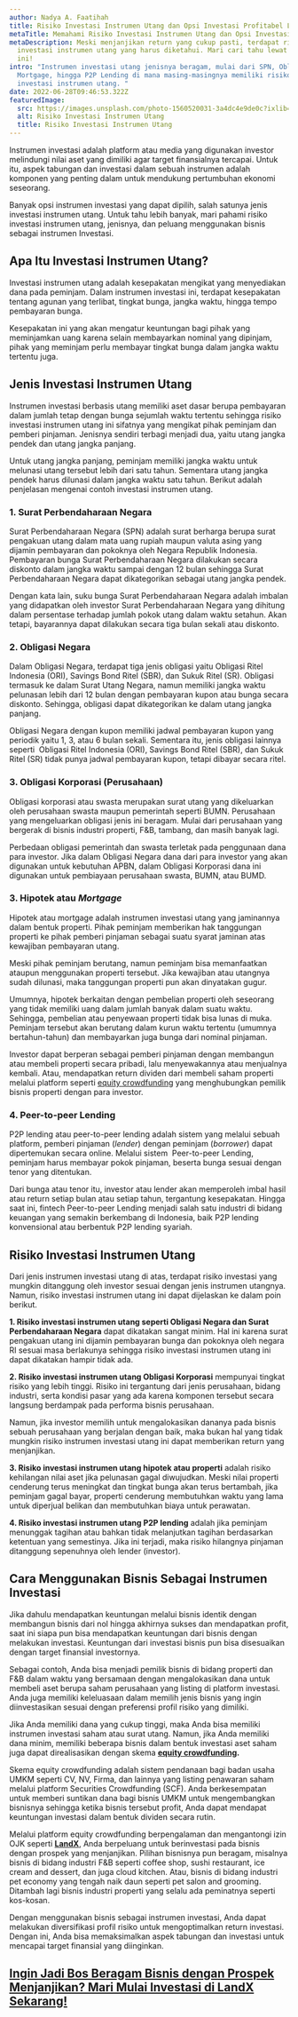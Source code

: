 ```yaml
---
author: Nadya A. Faatihah
title: Risiko Investasi Instrumen Utang dan Opsi Investasi Profitabel Lainnya
metaTitle: Memahami Risiko Investasi Instrumen Utang dan Opsi Investasi Lainnya
metaDescription: Meski menjanjikan return yang cukup pasti, terdapat risiko
  investasi instrumen utang yang harus diketahui. Mari cari tahu lewat artikel
  ini!
intro: "Instrumen investasi utang jenisnya beragam, mulai dari SPN, Obligasi,
  Mortgage, hingga P2P Lending di mana masing-masingnya memiliki risiko
  investasi instrumen utang. "
date: 2022-06-28T09:46:53.322Z
featuredImage:
  src: https://images.unsplash.com/photo-1560520031-3a4dc4e9de0c?ixlib=rb-1.2.1&ixid=MnwxMjA3fDB8MHxwaG90by1wYWdlfHx8fGVufDB8fHx8&auto=format&fit=crop&w=773&q=80
  alt: Risiko Investasi Instrumen Utang
  title: Risiko Investasi Instrumen Utang
---
```

<!--StartFragment-->

Instrumen investasi adalah platform atau media yang digunakan investor melindungi nilai aset yang dimiliki agar target finansialnya tercapai. Untuk itu, aspek tabungan dan investasi dalam sebuah instrumen adalah komponen yang penting dalam untuk mendukung pertumbuhan ekonomi seseorang. 



Banyak opsi instrumen investasi yang dapat dipilih, salah satunya jenis investasi instrumen utang. Untuk tahu lebih banyak, mari pahami risiko investasi instrumen utang, jenisnya, dan peluang menggunakan bisnis sebagai instrumen Investasi.



## Apa Itu Investasi Instrumen Utang?

Investasi instrumen utang adalah kesepakatan mengikat yang menyediakan dana pada peminjam. Dalam instrumen investasi ini, terdapat kesepakatan tentang agunan yang terlibat, tingkat bunga, jangka waktu, hingga tempo pembayaran bunga. 



Kesepakatan ini yang akan mengatur keuntungan bagi pihak yang meminjamkan uang karena selain membayarkan nominal yang dipinjam, pihak yang meminjam perlu membayar tingkat bunga dalam jangka waktu tertentu juga.

## Jenis Investasi Instrumen Utang

Instrumen investasi berbasis utang memiliki aset dasar berupa pembayaran dalam jumlah tetap dengan bunga sejumlah waktu tertentu sehingga risiko investasi instrumen utang ini sifatnya yang mengikat pihak peminjam dan pemberi pinjaman. Jenisnya sendiri terbagi menjadi dua, yaitu utang jangka pendek dan utang jangka panjang. 



Untuk utang jangka panjang, peminjam memiliki jangka waktu untuk melunasi utang tersebut lebih dari satu tahun. Sementara utang jangka pendek harus dilunasi dalam jangka waktu satu tahun. Berikut adalah penjelasan mengenai contoh investasi instrumen utang.

### 1. Surat Perbendaharaan Negara

Surat Perbendaharaan Negara (SPN) adalah surat berharga berupa surat pengakuan utang dalam mata uang rupiah maupun valuta asing yang dijamin pembayaran dan pokoknya oleh Negara Republik Indonesia. Pembayaran bunga Surat Perbendaharaan Negara dilakukan secara diskonto dalam jangka waktu sampai dengan 12 bulan sehingga Surat Perbendaharaan Negara dapat dikategorikan sebagai utang jangka pendek.



Dengan kata lain, suku bunga Surat Perbendaharaan Negara adalah imbalan yang didapatkan oleh investor Surat Perbendaharaan Negara yang dihitung dalam persentase terhadap jumlah pokok utang dalam waktu setahun. Akan tetapi, bayarannya dapat dilakukan secara tiga bulan sekali atau diskonto.

### 2. Obligasi Negara

Dalam Obligasi Negara, terdapat tiga jenis obligasi yaitu Obligasi Ritel Indonesia (ORI), Savings Bond Ritel (SBR), dan Sukuk Ritel (SR). Obligasi termasuk ke dalam Surat Utang Negara, namun memiliki jangka waktu pelunasan lebih dari 12 bulan dengan pembayaran kupon atau bunga secara diskonto. Sehingga, obligasi dapat dikategorikan ke dalam utang jangka panjang.



Obligasi Negara dengan kupon memiliki jadwal pembayaran kupon yang periodik yaitu 1, 3, atau 6 bulan sekali. Sementara itu, jenis obligasi lainnya seperti  Obligasi Ritel Indonesia (ORI), Savings Bond Ritel (SBR), dan Sukuk Ritel (SR) tidak punya jadwal pembayaran kupon, tetapi dibayar secara ritel. 

### 3. Obligasi Korporasi (Perusahaan)

Obligasi korporasi atau swasta merupakan surat utang yang dikeluarkan oleh perusahaan swasta maupun pemerintah seperti BUMN. Perusahaan yang mengeluarkan obligasi jenis ini beragam. Mulai dari perusahaan yang bergerak di bisnis industri properti, F&B, tambang, dan masih banyak lagi.



Perbedaan obligasi pemerintah dan swasta terletak pada penggunaan dana para investor. Jika dalam Obligasi Negara dana dari para investor yang akan digunakan untuk kebutuhan APBN, dalam Obligasi Korporasi dana ini digunakan untuk pembiayaan perusahaan swasta, BUMN, atau BUMD. 

### 3. Hipotek atau *Mortgage*

Hipotek atau mortgage adalah instrumen investasi utang yang jaminannya dalam bentuk properti. Pihak peminjam memberikan hak tanggungan properti ke pihak pemberi pinjaman sebagai suatu syarat jaminan atas kewajiban pembayaran utang. 



Meski pihak peminjam berutang, namun peminjam bisa memanfaatkan ataupun menggunakan properti tersebut. Jika kewajiban atau utangnya sudah dilunasi, maka tanggungan properti pun akan dinyatakan gugur.



Umumnya, hipotek berkaitan dengan pembelian properti oleh seseorang yang tidak memiliki uang dalam jumlah banyak dalam suatu waktu. Sehingga, pembelian atau penyewaan properti tidak bisa lunas di muka. Peminjam tersebut akan berutang dalam kurun waktu tertentu (umumnya bertahun-tahun) dan membayarkan juga bunga dari nominal pinjaman. 



Investor dapat berperan sebagai pemberi pinjaman dengan membangun atau membeli properti secara pribadi, lalu menyewakannya atau menjualnya kembali. Atau, mendapatkan return dividen dari membeli saham properti melalui platform seperti [equity crowdfunding](https://landx.id/) yang menghubungkan pemilik bisnis properti dengan para investor. 

### 4. Peer-to-peer Lending

P2P lending atau peer-to-peer lending adalah sistem yang melalui sebuah platform, pemberi pinjaman (*lender*) dengan peminjam (*borrower*) dapat dipertemukan secara online. Melalui sistem  Peer-to-peer Lending, peminjam harus membayar pokok pinjaman, beserta bunga sesuai dengan tenor yang ditentukan. 



Dari bunga atau tenor itu, investor atau lender akan memperoleh imbal hasil atau return setiap bulan atau setiap tahun, tergantung kesepakatan. Hingga saat ini, fintech Peer-to-peer Lending menjadi salah satu industri di bidang keuangan yang semakin berkembang di Indonesia, baik P2P lending konvensional atau berbentuk P2P lending syariah. 



## Risiko Investasi Instrumen Utang

Dari jenis instrumen investasi utang di atas, terdapat risiko investasi yang mungkin ditanggung oleh investor sesuai dengan jenis instrumen utangnya. Namun, risiko investasi instrumen utang ini dapat dijelaskan ke dalam poin berikut.

**1. Risiko investasi instrumen utang seperti Obligasi Negara dan Surat Perbendaharaan Negara** dapat dikatakan sangat minim. Hal ini karena surat pengakuan utang ini dijamin pembayaran bunga dan pokoknya oleh negara RI sesuai masa berlakunya sehingga risiko investasi instrumen utang ini dapat dikatakan hampir tidak ada.



**2. Risiko investasi instrumen utang Obligasi Korporasi** mempunyai tingkat risiko yang lebih tinggi. Risiko ini tergantung dari jenis perusahaan, bidang industri, serta kondisi pasar yang ada karena komponen tersebut secara langsung berdampak pada performa bisnis perusahaan.



Namun, jika investor memilih untuk mengalokasikan dananya pada bisnis sebuah perusahaan yang berjalan dengan baik, maka bukan hal yang tidak mungkin risiko instrumen investasi utang ini dapat memberikan return yang menjanjikan.



**3. Risiko investasi instrumen utang hipotek atau properti** adalah risiko kehilangan nilai aset jika pelunasan gagal diwujudkan. Meski nilai properti cenderung terus meningkat dan tingkat bunga akan terus bertambah, jika peminjam gagal bayar, properti cenderung membutuhkan waktu yang lama untuk diperjual belikan dan membutuhkan biaya untuk perawatan.



**4. Risiko investasi instrumen utang P2P lending** adalah jika peminjam menunggak tagihan atau bahkan tidak melanjutkan tagihan berdasarkan ketentuan yang semestinya. Jika ini terjadi, maka risiko hilangnya pinjaman ditanggung sepenuhnya oleh lender (investor).



<!--EndFragment-->





## Cara Menggunakan Bisnis Sebagai Instrumen Investasi

Jika dahulu mendapatkan keuntungan melalui bisnis identik dengan membangun bisnis dari nol hingga akhirnya sukses dan mendapatkan profit, saat ini siapa pun bisa mendapatkan keuntungan dari bisnis dengan melakukan investasi. Keuntungan dari investasi bisnis pun bisa disesuaikan dengan target finansial investornya.



Sebagai contoh, Anda bisa menjadi pemilik bisnis di bidang properti dan F&B dalam waktu yang bersamaan dengan mengalokasikan dana untuk membeli aset berupa saham perusahaan yang listing di platform investasi. Anda juga memiliki keleluasaan dalam memilih jenis bisnis yang ingin diinvestasikan sesuai dengan preferensi profil risiko yang dimiliki.



Jika Anda memiliki dana yang cukup tinggi, maka Anda bisa memiliki instrumen investasi saham atau surat utang. Namun, jika Anda memiliki dana minim, memiliki beberapa bisnis dalam bentuk investasi aset saham juga dapat direalisasikan dengan skema **[equity crowdfunding](https://landx.id/).**



Skema equity crowdfunding adalah sistem pendanaan bagi badan usaha UMKM seperti CV, NV, Firma, dan lainnya yang listing penawaran saham melalui platform Securities Crowdfunding (SCF). Anda berkesempatan untuk memberi suntikan dana bagi bisnis UMKM untuk mengembangkan bisnisnya sehingga ketika bisnis tersebut profit, Anda dapat mendapat keuntungan investasi dalam bentuk dividen secara rutin.



Melalui platform equity crowdfunding berpengalaman dan mengantongi izin OJK seperti **[LandX](https://landx.id/)**, Anda berpeluang untuk berinvestasi pada bisnis dengan prospek yang menjanjikan. Pilihan bisnisnya pun beragam, misalnya bisnis di bidang industri F&B seperti coffee shop, sushi restaurant, ice cream and dessert, dan juga cloud kitchen. Atau, bisnis di bidang industri pet economy yang tengah naik daun seperti pet salon and grooming. Ditambah lagi bisnis industri properti yang selalu ada peminatnya seperti kos-kosan.



Dengan menggunakan bisnis sebagai instrumen investasi, Anda dapat melakukan diversifikasi profil risiko untuk mengoptimalkan return investasi. Dengan ini, Anda bisa memaksimalkan aspek tabungan dan investasi untuk mencapai target finansial yang diinginkan.

## **[Ingin Jadi Bos Beragam Bisnis dengan Prospek Menjanjikan? Mari Mulai Investasi di LandX Sekarang!](https://landx.id/project/?utm_source=Blog&utm_medium=organic+keyword&utm_campaign=blog&utm_id=Blog)**

<!--EndFragment-->